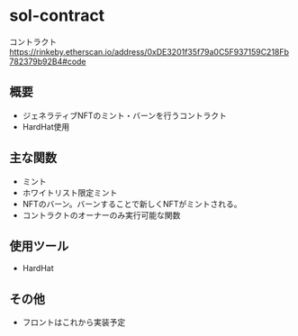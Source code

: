 # sol-contract

コントラクト
https://rinkeby.etherscan.io/address/0xDE3201f35f79a0C5F937159C218Fb782379b92B4#code

## 概要
- ジェネラティブNFTのミント・バーンを行うコントラクト
- HardHat使用

## 主な関数
- ミント
- ホワイトリスト限定ミント
- NFTのバーン。バーンすることで新しくNFTがミントされる。
- コントラクトのオーナーのみ実行可能な関数

## 使用ツール
- HardHat

## その他
- フロントはこれから実装予定
